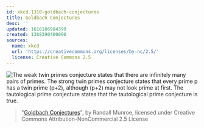 ```yaml
---
id: xkcd.1310-goldbach-conjectures
title: Goldbach Conjectures
desc: ''
updated: 1616186984399
created: 1388390400000
sources:
  name: xkcd
  url: 'https://creativecommons.org/licenses/by-nc/2.5/'
  license: Creative Commons 2.5
---
```

![The weak twin primes conjecture states that there are infinitely many pairs of primes. The strong twin primes conjecture states that every prime p has a twin prime (p+2), although (p+2) may not look prime at first. The tautological prime conjecture states that the tautological prime conjecture is true.](https://imgs.xkcd.com/comics/goldbach_conjectures.png)
> "[Goldbach Conjectures](https://xkcd.com/1310/)", by Randall Munroe, licensed under Creative Commons Attribution-NonCommercial 2.5 License
